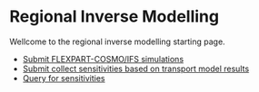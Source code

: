 # Regional Inverse Modelling
Wellcome to the regional inverse modelling starting page.

- [Submit FLEXPART-COSMO/IFS simulations](./main.ipynb)
- [Submit collect sensitivities based on transport model results](./query.ipynb)
- [Query for sensitivities](./sens_query.ipynb)
